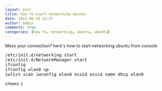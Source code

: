 ```yaml
---
layout: post
title: how to start networking ubuntu
date: 2012-08-29 12:27
author: admin
comments: true
categories: [how to, networking, ubuntu, ubuntu]
---
```

Mess your connection? here's how to start networking ubuntu from console

<pre>/etc/init.d/networking start
/etc/init.d/NetworkManager start
ifconfig
ifconfig wlan0 up
iwlist scan iwconfig wlan0 essid essid_name dhcp wlan0</pre>

cheers :)
